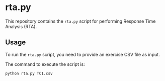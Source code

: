 # rta.py

This repository contains the `rta.py` script for performing Response Time Analysis (RTA).

## Usage

To run the `rta.py` script, you need to provide an exercise CSV file as input.

The command to execute the script is:

```bash
python rta.py TC1.csv

